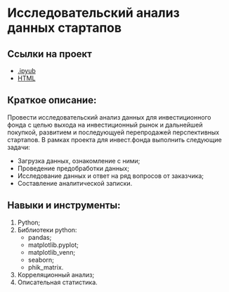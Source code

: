 # Исследовательский анализ данных стартапов

## Ссылки на проект
- [.ipyub](https://github.com/ArtemZaplatin/Portfolio/blob/main/%D0%98%D1%81%D1%81%D0%BB%D0%B5%D0%B4%D0%BE%D0%B2%D0%B0%D1%82%D0%B5%D0%BB%D1%8C%D1%81%D0%BA%D0%B8%D0%B9%20%D0%B0%D0%BD%D0%B0%D0%BB%D0%B8%D0%B7%20%D0%B4%D0%B0%D0%BD%D0%BD%D1%8B%D1%85%20%D1%81%D1%82%D0%B0%D1%80%D1%82%D0%B0%D0%BF%D0%BE%D0%B2/%D0%98%D1%81%D1%81%D0%BB%D0%B5%D0%B4%D0%BE%D0%B2%D0%B0%D1%82%D0%B5%D0%BB%D1%8C%D1%81%D0%BA%D0%B8%D0%B9%20%D0%B0%D0%BD%D0%B0%D0%BB%D0%B8%D0%B7%20%D0%B4%D0%B0%D0%BD%D0%BD%D1%8B%D1%85%20%D1%81%D1%82%D0%B0%D1%80%D1%82%D0%B0%D0%BF%D0%BE%D0%B2.ipynb)
- [HTML](https://github.com/ArtemZaplatin/Portfolio/blob/main/%D0%98%D1%81%D1%81%D0%BB%D0%B5%D0%B4%D0%BE%D0%B2%D0%B0%D1%82%D0%B5%D0%BB%D1%8C%D1%81%D0%BA%D0%B8%D0%B9%20%D0%B0%D0%BD%D0%B0%D0%BB%D0%B8%D0%B7%20%D0%B4%D0%B0%D0%BD%D0%BD%D1%8B%D1%85%20%D1%81%D1%82%D0%B0%D1%80%D1%82%D0%B0%D0%BF%D0%BE%D0%B2/%D0%98%D1%81%D1%81%D0%BB%D0%B5%D0%B4%D0%BE%D0%B2%D0%B0%D1%82%D0%B5%D0%BB%D1%8C%D1%81%D0%BA%D0%B8%D0%B9%20%D0%B0%D0%BD%D0%B0%D0%BB%D0%B8%D0%B7%20%D0%B4%D0%B0%D0%BD%D0%BD%D1%8B%D1%85%20%D1%81%D1%82%D0%B0%D1%80%D1%82%D0%B0%D0%BF%D0%BE%D0%B2.html)

## Краткое описание:
Провести исследовательский анализ данных для инвестиционного фонда с целью выхода на инвестиционный рынок и дальнейшей покупкой, развитием и последующуей перепродажей перспективных стартапов.
В рамках проекта для инвест.фонда выполнить следующие задачи:
- Загрузка данных, ознакомление с ними;
- Проведение предобработки данных;
- Исследование данных и ответ на ряд вопросов от заказчика;
- Составление аналитической записки.

## Навыки и инструменты:
1. Python;
2. Библиотеки python:
   - pandas;
   - matplotlib.pyplot;
   - matplotlib_venn;
   - seaborn;
   - phik_matrix.
3. Корреляционный анализ;
4. Описательная статистика.
